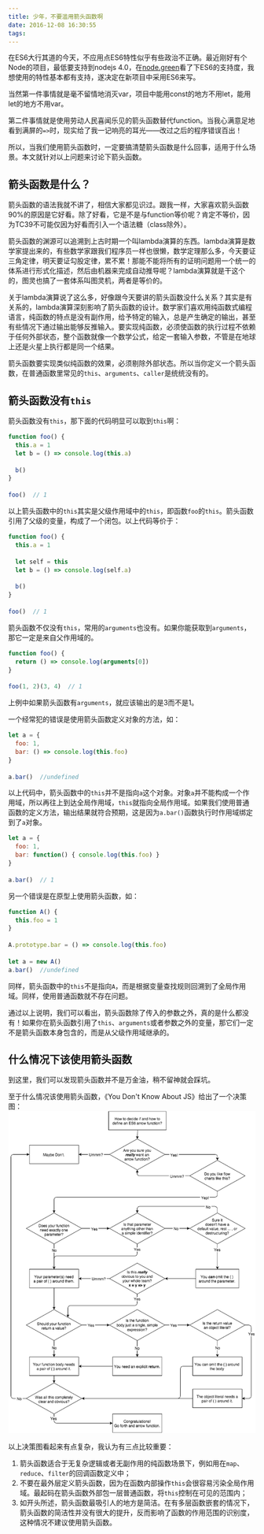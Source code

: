 ```yaml
---
title: 少年，不要滥用箭头函数啊
date: 2016-12-08 16:30:55
tags:
---
```


在ES6大行其道的今天，不应用点ES6特性似乎有些政治不正确。最近刚好有个Node的项目，最低要支持到nodejs 4.0，在[node.green](1)看了下ES6的支持度，我想使用的特性基本都有支持，遂决定在新项目中采用ES6来写。

当然第一件事情就是毫不留情地消灭var，项目中能用const的地方不用let，能用let的地方不用var。

第二件事情就是使用劳动人民喜闻乐见的箭头函数替代function。当我心满意足地看到满屏的`=>`时，现实给了我一记响亮的耳光——改过之后的程序错误百出！

所以，当我们使用箭头函数时，一定要搞清楚箭头函数是什么回事，适用于什么场景。本文就针对以上问题来讨论下箭头函数。

## 箭头函数是什么？
箭头函数的语法我就不讲了，相信大家都见识过。跟我一样，大家喜欢箭头函数90%的原因是它好看。除了好看，它是不是与function等价呢？肯定不等价，因为TC39不可能仅因为好看而引入一个语法糖（class除外）。

箭头函数的渊源可以追溯到上古时期一个叫lambda演算的东西。lambda演算是数学家提出来的，有些数学家跟我们程序员一样也很懒，数学定理那么多，今天要证三角定律，明天要证勾股定律，累不累！那能不能将所有的证明问题用一个统一的体系进行形式化描述，然后由机器来完成自动推导呢？lambda演算就是干这个的，图灵也搞了一套体系叫图灵机，两者是等价的。

关于lambda演算说了这么多，好像跟今天要讲的箭头函数没什么关系？其实是有关系的，lambda演算深刻影响了箭头函数的设计。数学家们喜欢用纯函数式编程语言，纯函数的特点是没有副作用，给予特定的输入，总是产生确定的输出，甚至有些情况下通过输出能够反推输入。要实现纯函数，必须使函数的执行过程不依赖于任何外部状态，整个函数就像一个数学公式，给定一套输入参数，不管是在地球上还是火星上执行都是同一个结果。

箭头函数要实现类似纯函数的效果，必须剔除外部状态。所以当你定义一个箭头函数，在普通函数里常见的`this`、`arguments`、`caller`是统统没有的。

## 箭头函数没有`this`

箭头函数没有`this`，那下面的代码明显可以取到`this`啊：
```javascript
function foo() {
  this.a = 1
  let b = () => console.log(this.a)

  b()
}

foo()  // 1
```

以上箭头函数中的`this`其实是父级作用域中的`this`，即函数`foo`的`this`。箭头函数引用了父级的变量，构成了一个闭包。以上代码等价于：
```javascript
function foo() {
  this.a = 1

  let self = this
  let b = () => console.log(self.a)

  b()
}

foo()  // 1
```

箭头函数不仅没有`this`，常用的`arguments`也没有。如果你能获取到`arguments`，那它一定是来自父作用域的。
```javascript
function foo() {
  return () => console.log(arguments[0])
}

foo(1, 2)(3, 4)  // 1
```

上例中如果箭头函数有`arguments`，就应该输出的是3而不是1。

一个经常犯的错误是使用箭头函数定义对象的方法，如：
```javascript
let a = {
  foo: 1,
  bar: () => console.log(this.foo)
}

a.bar()  //undefined
```

以上代码中，箭头函数中的`this`并不是指向`a`这个对象。对象`a`并不能构成一个作用域，所以再往上到达全局作用域，`this`就指向全局作用域。如果我们使用普通函数的定义方法，输出结果就符合预期，这是因为`a.bar()`函数执行时作用域绑定到了`a`对象。
```javascript
let a = {
  foo: 1,
  bar: function() { console.log(this.foo) }
}

a.bar()  // 1
```

另一个错误是在原型上使用箭头函数，如：
```javascript
function A() {
  this.foo = 1
}

A.prototype.bar = () => console.log(this.foo)

let a = new A()
a.bar()  //undefined
```

同样，箭头函数中的`this`不是指向`A`，而是根据变量查找规则回溯到了全局作用域。同样，使用普通函数就不存在问题。

通过以上说明，我们可以看出，箭头函数除了传入的参数之外，真的是什么都没有！如果你在箭头函数引用了`this`、`arguments`或者参数之外的变量，那它们一定不是箭头函数本身包含的，而是从父级作用域继承的。

## 什么情况下该使用箭头函数

到这里，我们可以发现箭头函数并不是万金油，稍不留神就会踩坑。

至于什么情况该使用箭头函数，《You Don't Know About JS》给出了一个决策图：
![arrow function](/assets/arrow-function.png)

以上决策图看起来有点复杂，我认为有三点比较重要：
1. 箭头函数适合于无复杂逻辑或者无副作用的纯函数场景下，例如用在`map`、`reduce`、`filter`的回调函数定义中；
2. 不要在最外层定义箭头函数，因为在函数内部操作`this`会很容易污染全局作用域。最起码在箭头函数外部包一层普通函数，将`this`控制在可见的范围内；
3. 如开头所述，箭头函数最吸引人的地方是简洁。在有多层函数嵌套的情况下，箭头函数的简洁性并没有很大的提升，反而影响了函数的作用范围的识别度，这种情况不建议使用箭头函数。

[1]: http://node.green/
